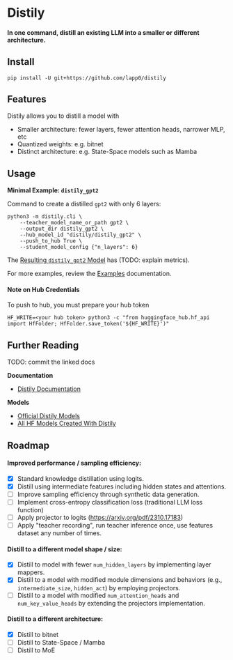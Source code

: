 # Distily


#### In one command, distill an existing LLM into a smaller or different architecture.


## Install

```
pip install -U git+https://github.com/lapp0/distily
```

## Features
Distily allows you to distill a model with
- Smaller architecture: fewer layers, fewer attention heads, narrower MLP, etc
- Quantized weights: e.g. bitnet
- Distinct architecture: e.g. State-Space models such as Mamba

## Usage

**Minimal Example: `distily_gpt2`**

Command to create a distilled `gpt2` with only 6 layers:
```
python3 -m distily.cli \
    --teacher_model_name_or_path gpt2 \
    --output_dir distily_gpt2 \
    --hub_model_id "distily/distily_gpt2" \
    --push_to_hub True \
    --student_model_config {"n_layers": 6}
```

The [Resulting `distily_gpt2` Model](https://huggingface.co/distily/distily_gpt2) has (TODO: explain metrics).

For more examples, review the [Examples](./docs/examples.md) documentation.

#### Note on Hub Credentials
To push to hub, you must prepare your hub token
```
HF_WRITE=<your hub token> python3 -c "from huggingface_hub.hf_api import HfFolder; HfFolder.save_token('${HF_WRITE}')"
```

## Further Reading

TODO: commit the linked docs

**Documentation**
- [Distily Documentation](./docs/index.md)

**Models**
- [Official Distily Models](./docs/official_models.md)
- [All HF Models Created With Distily](https://huggingface.co/models?library=Distily)


## Roadmap

#### Improved performance / sampling efficiency:
- [X] Standard knowledge distillation using logits.
- [x] Distill using intermediate features including hidden states and attentions.
- [ ] Improve sampling efficiency through synthetic data generation.
- [ ] Implement cross-entropy classification loss (traditional LLM loss function)
- [ ] Apply projector to logits (https://arxiv.org/pdf/2310.17183)
- [ ] Apply "teacher recording", run teacher inference once, use features dataset any number of times.

#### Distill to a different model shape / size:
- [x] Distill to model with fewer `num_hidden_layers` by implementing layer mappers.
- [x] Distill to a model with modified module dimensions and behaviors (e.g., `intermediate_size`, `hidden_act`) by employing projectors.
- [ ] Distill to a model with modified `num_attention_heads` and `num_key_value_heads` by extending the projectors implementation.

#### Distill to a different architecture:
- [x] Distill to bitnet
- [ ] Distill to State-Space / Mamba
- [ ] Distill to MoE
